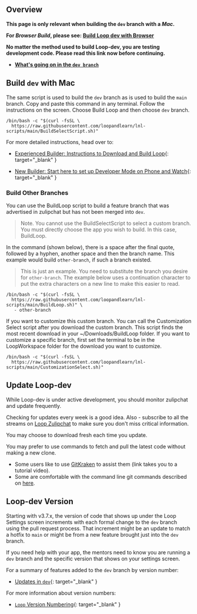 ## Overview


**This page is only relevant when building the `dev` branch with a *Mac*.**

**For *Browser Build*, please see: [Build Loop dev with Browser](../browser/build-dev-browser.md)**

**No matter the method used to build Loop-dev, you are testing development code. Please read this link now before continuing.**

* **[What's going on in the `dev branch`](../version/development.md#whats-going-on-in-the-dev-branch)**

## Build `dev` with Mac

The same script is used to build the `dev` branch as is used to build the `main` branch. Copy and paste this command in any terminal. Follow the instructions on the screen. Choose Build Loop and then choose `dev` branch.

``` { title="Copy and Paste to start the BuildLoop Script" }
/bin/bash -c "$(curl -fsSL \
  https://raw.githubusercontent.com/loopandlearn/lnl-scripts/main/BuildSelectScript.sh)"
```

For more detailed instructions, head over to:

* [Experienced Builder: Instructions to Download and Build Loop](https://loopkit.github.io/loopdocs/build/build-app/#download-loop){: target="_blank" }

* [New Builder: Start here to set up Developer Mode on Phone and Watch](https://loopkit.github.io/loopdocs/build/build-app/#prepare-your-phone-and-watch){: target="_blank" }

### Build Other Branches

You can use the BuildLoop script to build a feature branch that was advertised in zulipchat but has not been merged into `dev`. 

> Note. You cannot use the BuildSelectScript to select a custom branch. You must directly choose the app you wish to build. In this case, BuildLoop.

In the command (shown below), there is a space after the final quote, followed by a hyphen, another space and then the branch name. This example would build `other-branch`, if such a branch existed. 

> This is just an example. You need to substitute the branch you desire for `other-branch`. The example below uses a continuation character to put the extra characters on a new line to make this easier to read.

``` { title="Replace <code>other-branch</code> with the desired branch" }
/bin/bash -c "$(curl -fsSL \
  https://raw.githubusercontent.com/loopandlearn/lnl-scripts/main/BuildLoop.sh)" \
   - other-branch
```

If you want to customize this custom branch. You can call the Customization Select script after you download the custom branch. This script finds the most recent download in your ~/Downloads/BuildLoop folder. If you want to customize a specific branch, first set the terminal to be in the LoopWorkspace folder for the download you want to customize.

``` { title="Copy and paste to start the CustomizationSelect script" }
/bin/bash -c "$(curl -fsSL \
  https://raw.githubusercontent.com/loopandlearn/lnl-scripts/main/CustomizationSelect.sh)"
```

## Update Loop-dev

While Loop-dev is under active development, you should monitor zulipchat and update frequently.

Checking for updates every week is a good idea. Also - subscribe to all the streams on [Loop Zulipchat](https://loop.zulipchat.com) to make sure you don't miss critical information.

You may choose to download fresh each time you update. 

You may prefer to use commands to fetch and pull the latest code without making a new clone.

* Some users like to use [GitKraken](https://support.gitkraken.com/) to assist them (link takes you to a tutorial video).
* Some are comfortable with the command line git commands described on [here](../version/loopworkspace.md#updating-loop-using-loopworkspace).

## Loop-dev Version

Starting with v3.7.x, the version of code that shows up under the Loop Settings screen increments with each formal change to the `dev` branch using the pull request process. That increment might be an update to match a hotfix to `main` or might be from a new feature brought just into the `dev` branch.

If you need help with your app, the mentors need to know you are running a `dev` branch and the specific version that shows on your settings screen. 

For a summary of features added to the `dev` branch by version number:

* [Updates in `dev`](../version/development.md#updates-in-dev){: target="_blank" }

For more information about version numbers:

* [`Loop` Version Numbering](../version/releases.md#loop-version-numbering){: target="_blank" }
